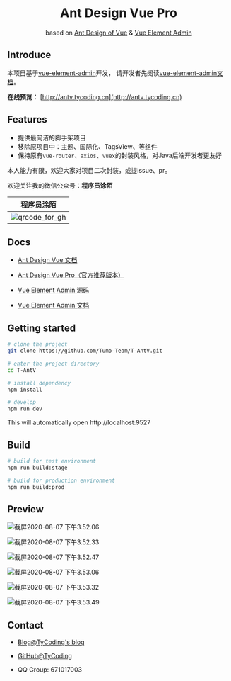 <h1 align="center">Ant Design Vue Pro</h1>
<div align="center">
based on  <a href="https://vuecomponent.github.io/ant-design-vue/docs/vue/introduce-cn/" target="_blank">Ant Design of Vue</a> & <a href="https://github.com/PanJiaChen/vue-element-admin" target="_blank">Vue Element Admin</a>
</div>

## Introduce

本项目基于[vue-element-admin](https://github.com/PanJiaChen/vue-element-admin)开发， 请开发者先阅读[vue-element-admin文档](https://panjiachen.gitee.io/vue-element-admin-site/zh/)。

**在线预览：** [http://antv.tycoding.cn](http://antv.tycoding.cn)

## Features

- 提供最简洁的脚手架项目
- 移除原项目中：主题、国际化、TagsView、等组件
- 保持原有`vue-router`、`axios`、`vuex`的封装风格，对Java后端开发者更友好

本人能力有限，欢迎大家对项目二次封装，或提issue、pr。

欢迎关注我的微信公众号：**程序员涂陌**

| 程序员涂陌                                                  |
| ----------------------------------------------------------- |
| ![qrcode_for_gh](http://cdn.tycoding.cn/20200610184737.jpg) |


## Docs

- [Ant Design Vue 文档](https://www.antdv.com/docs/vue/introduce-cn/)

- [Ant Design Vue Pro（官方推荐版本）](https://github.com/vueComponent/ant-design-vue-pro)

- [Vue Element Admin 源码](https://github.com/PanJiaChen/vue-element-admin)

- [Vue Element Admin 文档](https://panjiachen.gitee.io/vue-element-admin-site/zh/)

## Getting started

```bash
# clone the project
git clone https://github.com/Tumo-Team/T-AntV.git

# enter the project directory
cd T-AntV

# install dependency
npm install

# develop
npm run dev
```

This will automatically open http://localhost:9527

## Build

```bash
# build for test environment
npm run build:stage

# build for production environment
npm run build:prod
```

## Preview

![截屏2020-08-07 下午3.52.06](http://cdn.tycoding.cn/20200807155213.png)

![截屏2020-08-07 下午3.52.33](http://cdn.tycoding.cn/20200807155237.png)

![截屏2020-08-07 下午3.52.47](http://cdn.tycoding.cn/20200807155250.png)

![截屏2020-08-07 下午3.53.06](http://cdn.tycoding.cn/20200807155308.png)

![截屏2020-08-07 下午3.53.32](http://cdn.tycoding.cn/20200807155334.png)

![截屏2020-08-07 下午3.53.49](http://cdn.tycoding.cn/20200807155351.png)

## Contact

- [Blog@TyCoding's blog](http://www.tycoding.cn)

- [GitHub@TyCoding](https://github.com/TyCoding)

- QQ Group: 671017003
